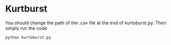 # Kurtburst

You should change the path of the .csv file at the end of kurtoburst.py.
Then simply run the code

```
python kurtoburst.py
```
